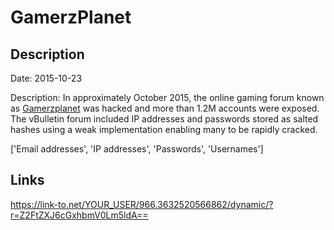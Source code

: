 # GamerzPlanet

## Description

Date: 2015-10-23

Description:
In approximately October 2015, the online gaming forum known as <a href="http://gamerzplanet.net" target="_blank" rel="noopener">Gamerzplanet</a> was hacked and more than 1.2M accounts were exposed. The vBulletin forum included IP addresses and passwords stored as salted hashes using a weak implementation enabling many to be rapidly cracked.


['Email addresses', 'IP addresses', 'Passwords', 'Usernames']

## Links

https://link-to.net/YOUR_USER/966.3632520566862/dynamic/?r=Z2FtZXJ6cGxhbmV0Lm5ldA==